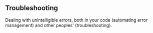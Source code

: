 ## Troubleshooting


Dealing with unintelligible errors, both in your code (automating error management) and other peoples' (troubleshooting).
